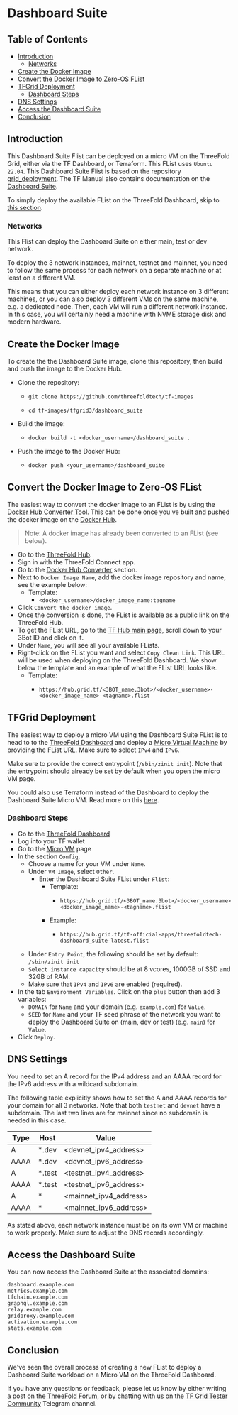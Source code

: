 <h1> Dashboard Suite </h1>

<h2> Table of Contents </h2>

- [Introduction](#introduction)
  - [Networks](#networks)
- [Create the Docker Image](#create-the-docker-image)
- [Convert the Docker Image to Zero-OS FList](#convert-the-docker-image-to-zero-os-flist)
- [TFGrid Deployment](#tfgrid-deployment)
  - [Dashboard Steps](#dashboard-steps)
- [DNS Settings](#dns-settings)
- [Access the Dashboard Suite](#access-the-dashboard-suite)
- [Conclusion](#conclusion)

## Introduction

This Dashboard Suite Flist can be deployed on a micro VM on the ThreeFold Grid, either via the TF Dashboard, or Terraform. This FList uses `Ubuntu 22.04`. This Dashboard Suite Flist is based on the repository [grid_deployment](https://github.com/threefoldtech/grid_deployment). The TF Manual also contains documentation on the [Dashboard Suite](https://manual.grid.tf/documentation/developers/grid_deployment/grid_deployment_full_vm.html).

To simply deploy the available FList on the ThreeFold Dashboard, skip to [this section](#dashboard-steps).

<!--
Note that the official FList for the Dashboard Suite is the following:

```
https://hub.grid.tf/tf-official-apps/threefoldtech-dashboard_suite-latest.flist
```
-->

### Networks

This Flist can deploy the Dashboard Suite on either main, test or dev network.

To deploy the 3 network instances, mainnet, testnet and mainnet, you need to follow the same process for each network on a separate machine or at least on a different VM. 

This means that you can either deploy each network instance on 3 different machines, or you can also deploy 3 different VMs on the same machine, e.g. a dedicated node. Then, each VM will run a different network instance. In this case, you will certainly need a machine with NVME storage disk and modern hardware.

## Create the Docker Image

To create the the Dashboard Suite image, clone this repository, then build and push the image to the Docker Hub.

* Clone the repository:
  * ```
    git clone https://github.com/threefoldtech/tf-images
    ```
  * ```
    cd tf-images/tfgrid3/dashboard_suite
    ```
* Build the image:
  * ```
    docker build -t <docker_username>/dashboard_suite .
    ```
* Push the image to the Docker Hub:
  * ```
    docker push <your_username>/dashboard_suite
    ```
 


## Convert the Docker Image to Zero-OS FList

The easiest way to convert the docker image to an FList is by using the [Docker Hub Converter Tool](https://hub.grid.tf/docker-convert). This can be done once you've built and pushed the docker image on the [Docker Hub](https://hub.docker.com/).

> Note: A docker image has already been converted to an FList (see below).

* Go to the [ThreeFold Hub](https://hub.grid.tf/).
* Sign in with the ThreeFold Connect app.
* Go to the [Docker Hub Converter](https://hub.grid.tf/docker-convert) section.
* Next to `Docker Image Name`, add the docker image repository and name, see the example below:
  * Template:
    * `<docker_username>/docker_image_name:tagname`
* Click `Convert the docker image`.
* Once the conversion is done, the FList is available as a public link on the ThreeFold Hub.
* To get the FList URL, go to the [TF Hub main page](https://hub.grid.tf/), scroll down to your 3Bot ID and click on it.
* Under `Name`, you will see all your available FLists.
* Right-click on the FList you want and select `Copy Clean Link`. This URL will be used when deploying on the ThreeFold Dashboard. We show below the template and an example of what the FList URL looks like.
  * Template:
    * ```
      https://hub.grid.tf/<3BOT_name.3bot>/<docker_username>-<docker_image_name>-<tagname>.flist
      ```


## TFGrid Deployment

The easiest way to deploy a micro VM using the Dashboard Suite FList is to head to to the [ThreeFold Dashboard](https://dashboard.grid.tf) and deploy a [Micro Virtual Machine](https://dashboard.grid.tf/#/deploy/virtual-machines/micro-virtual-machine/) by providing the FList URL. Make sure to select `IPv4` and `IPv6`.

Make sure to provide the correct entrypoint (`/sbin/zinit init`). Note that the entrypoint should already be set by default when you open the micro VM page. 

You could also use Terraform instead of the Dashboard to deploy the Dashboard Suite Micro VM. Read more on this [here](https://github.com/threefoldtech/terraform-provider-grid).

### Dashboard Steps

* Go to the [ThreeFold Dashboard](https://dashboard.grid.tf)
* Log into your TF wallet
* Go to the [Micro VM](https://dashboard.grid.tf/#/deploy/virtual-machines/micro-virtual-machine/) page
* In the section `Config`, 
  * Choose a name for your VM under `Name`.
  * Under `VM Image`, select `Other`.
    * Enter the Dashboard Suite FList under `Flist`:
      * Template:
        * ```
          https://hub.grid.tf/<3BOT_name.3bot>/<docker_username>-<docker_image_name>-<tagname>.flist
          ```
      * Example:
        * ```
          https://hub.grid.tf/tf-official-apps/threefoldtech-dashboard_suite-latest.flist
          ```
  * Under `Entry Point`, the following should be set by default: `/sbin/zinit init`
  * `Select instance capacity` should be at 8 vcores, 1000GB of SSD and 32GB of RAM.
  * Make sure that `IPv4` and `IPv6` are enabled (required).
* In the tab `Environment Variables`. Click on the `plus` button then add 3 variables:
  * `DOMAIN` for `Name` and your domain (e.g. `example.com`) for `Value`.
  * `SEED` for `Name` and your TF seed phrase of the network you want to deploy the Dashboard Suite on (main, dev or test) (e.g. `main`) for `Value`.
* Click `Deploy`.

## DNS Settings

You need to set an A record for the IPv4 address and an AAAA record for the IPv6 address with a wildcard subdomain.

The following table explicitly shows how to set the A and AAAA records for your domain for all 3 networks. Note that both `testnet` and `devnet` have a subdomain. The last two lines are for mainnet since no subdomain is needed in this case.

| Type | Host | Value          |
| ---- | ---- | -------------- |
| A    | \*.dev   | <devnet_ipv4_address> |
| AAAA | \*.dev  | <devnet_ipv6_address> |
| A    | \*.test   | <testnet_ipv4_address> |
| AAAA | \*.test  | <testnet_ipv6_address> |
| A    | \*  | <mainnet_ipv4_address> |
| AAAA | \*  | <mainnet_ipv6_address> |

As stated above, each network instance must be on its own VM or machine to work properly. Make sure to adjust the DNS records accordingly.

## Access the Dashboard Suite

You can now access the Dashboard Suite at the associated domains:

```
dashboard.example.com
metrics.example.com
tfchain.example.com
graphql.example.com
relay.example.com
gridproxy.example.com
activation.example.com
stats.example.com
```

## Conclusion

We've seen the overall process of creating a new FList to deploy a Dashboard Suite workload on a Micro VM on the ThreeFold Dashboard.

If you have any questions or feedback, please let us know by either writing a post on the [ThreeFold Forum](https://forum.threefold.io/), or by chatting with us on the [TF Grid Tester Community](https://t.me/threefoldtesting) Telegram channel.